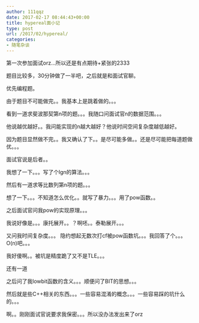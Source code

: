 ```yaml
---
author: 111qqz
date: 2017-02-17 08:44:43+00:00
title: hypereal面小记
type: post
url: /2017/02/hypereal/
categories:
- 随笔杂谈
---
```


第一次参加面试orz...所以还是有点期待+紧张的2333

题目比较多，30分钟做了一半吧，之后就是和面试官聊。

优先编程题。

由于题目不可能做完。。我基本上是跳着做的。。。

看到一道求斐波那契第n项的题。。。我随口问面试官n的数据范围。。。

他说越优越好。。我问能实现的n越大越好？他说时间空间复杂度越低越好。

因为题目显然做不完。。我又确认了下。。是尽可能多做。。还是尽可能把每道题做优。。。

面试官说是后者。。

我想了一下。。。写了个lgn的算法。。。

然后有一道求等比数列第n项的题。。。

想了一下。。。不知道怎么优化。。就写了暴力。。。用了pow函数。。

之后面试官问我pow的实现原理。。。

我说好像是。。。康托展开。。？啊呸。。泰勒展开。。。

又问我时间复杂度。。。 隐约想起无数次打cf被pow函数坑。。。我回答了个。。。O(n)吧。。。

我好傻啊。。被坑是精度跪了又不是TLE。。。

还有一道

之后问了我lowbit函数的含义。。。顺便问了BIT的思想。。。

然后就是些C++相关的东西。。。一些容易混淆的概念。。。一些容易踩的坑什么的。。。

啊。。刚刚面试官说要求我保密。。。所以没办法发出来了orz


